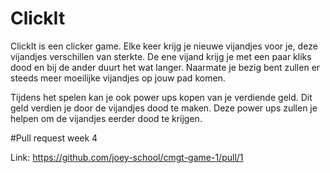 # ClickIt

ClickIt is een clicker game. Elke keer krijg je nieuwe vijandjes voor je, deze vijandjes verschillen van sterkte. De ene vijand krijg je met een paar kliks dood en bij de ander duurt het wat langer. Naarmate je bezig bent zullen er steeds meer moeilijke vijandjes op jouw pad komen. 

Tijdens het spelen kan je ook power ups kopen van je verdiende geld. Dit geld verdien je door de vijandjes dood te maken. Deze power ups zullen je helpen om de vijandjes eerder dood te krijgen. 

#Pull request week 4

Link: https://github.com/joey-school/cmgt-game-1/pull/1
